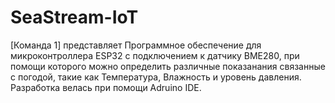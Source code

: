# SeaStream-IoT
[Команда 1] представляет
Программное обеспечение для микроконтроллера ESP32 с подключением к датчику BME280, при
помощи которого можно определить различные показанания связанные с погодой,
такие как Температура, Влажность и уровень давления. 
Разработка велась при помощи Adruino IDE. 

